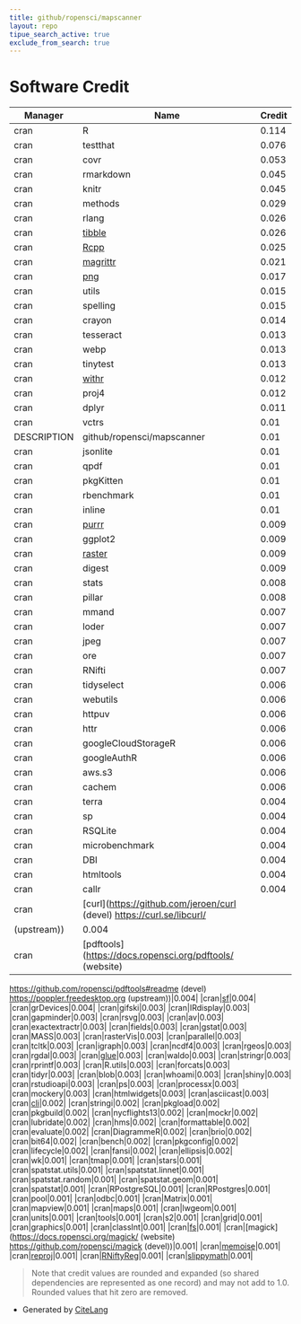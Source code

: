 ```yaml
---
title: github/ropensci/mapscanner
layout: repo
tipue_search_active: true
exclude_from_search: true
---
```

# Software Credit

|Manager|Name|Credit|
|-------|----|------|
|cran|R|0.114|
|cran|testthat|0.076|
|cran|covr|0.053|
|cran|rmarkdown|0.045|
|cran|knitr|0.045|
|cran|methods|0.029|
|cran|rlang|0.026|
|cran|[tibble](https://tibble.tidyverse.org/)|0.026|
|cran|[Rcpp](http://www.rcpp.org)|0.025|
|cran|[magrittr](https://magrittr.tidyverse.org)|0.021|
|cran|[png](http://www.rforge.net/png/)|0.017|
|cran|utils|0.015|
|cran|spelling|0.015|
|cran|crayon|0.014|
|cran|tesseract|0.013|
|cran|webp|0.013|
|cran|tinytest|0.013|
|cran|[withr](https://withr.r-lib.org)|0.012|
|cran|proj4|0.012|
|cran|dplyr|0.011|
|cran|vctrs|0.01|
|DESCRIPTION|github/ropensci/mapscanner|0.01|
|cran|jsonlite|0.01|
|cran|qpdf|0.01|
|cran|pkgKitten|0.01|
|cran|rbenchmark|0.01|
|cran|inline|0.01|
|cran|[purrr](http://purrr.tidyverse.org)|0.009|
|cran|ggplot2|0.009|
|cran|[raster](https://rspatial.org/raster)|0.009|
|cran|digest|0.009|
|cran|stats|0.008|
|cran|pillar|0.008|
|cran|mmand|0.007|
|cran|loder|0.007|
|cran|jpeg|0.007|
|cran|ore|0.007|
|cran|RNifti|0.007|
|cran|tidyselect|0.006|
|cran|webutils|0.006|
|cran|httpuv|0.006|
|cran|httr|0.006|
|cran|googleCloudStorageR|0.006|
|cran|googleAuthR|0.006|
|cran|aws.s3|0.006|
|cran|cachem|0.006|
|cran|terra|0.004|
|cran|sp|0.004|
|cran|RSQLite|0.004|
|cran|microbenchmark|0.004|
|cran|DBI|0.004|
|cran|htmltools|0.004|
|cran|callr|0.004|
|cran|[curl](https://github.com/jeroen/curl (devel) https://curl.se/libcurl/
(upstream))|0.004|
|cran|[pdftools](https://docs.ropensci.org/pdftools/ (website)
https://github.com/ropensci/pdftools#readme (devel)
https://poppler.freedesktop.org (upstream))|0.004|
|cran|[sf](https://r-spatial.github.io/sf/)|0.004|
|cran|grDevices|0.004|
|cran|gifski|0.003|
|cran|IRdisplay|0.003|
|cran|gapminder|0.003|
|cran|rsvg|0.003|
|cran|av|0.003|
|cran|exactextractr|0.003|
|cran|fields|0.003|
|cran|gstat|0.003|
|cran|MASS|0.003|
|cran|rasterVis|0.003|
|cran|parallel|0.003|
|cran|tcltk|0.003|
|cran|igraph|0.003|
|cran|ncdf4|0.003|
|cran|rgeos|0.003|
|cran|rgdal|0.003|
|cran|[glue](https://github.com/tidyverse/glue)|0.003|
|cran|waldo|0.003|
|cran|stringr|0.003|
|cran|rprintf|0.003|
|cran|R.utils|0.003|
|cran|forcats|0.003|
|cran|tidyr|0.003|
|cran|blob|0.003|
|cran|whoami|0.003|
|cran|shiny|0.003|
|cran|rstudioapi|0.003|
|cran|ps|0.003|
|cran|processx|0.003|
|cran|mockery|0.003|
|cran|htmlwidgets|0.003|
|cran|asciicast|0.003|
|cran|[cli](https://cli.r-lib.org)|0.002|
|cran|stringi|0.002|
|cran|pkgload|0.002|
|cran|pkgbuild|0.002|
|cran|nycflights13|0.002|
|cran|mockr|0.002|
|cran|lubridate|0.002|
|cran|hms|0.002|
|cran|formattable|0.002|
|cran|evaluate|0.002|
|cran|DiagrammeR|0.002|
|cran|brio|0.002|
|cran|bit64|0.002|
|cran|bench|0.002|
|cran|pkgconfig|0.002|
|cran|lifecycle|0.002|
|cran|fansi|0.002|
|cran|ellipsis|0.002|
|cran|wk|0.001|
|cran|tmap|0.001|
|cran|stars|0.001|
|cran|spatstat.utils|0.001|
|cran|spatstat.linnet|0.001|
|cran|spatstat.random|0.001|
|cran|spatstat.geom|0.001|
|cran|spatstat|0.001|
|cran|RPostgreSQL|0.001|
|cran|RPostgres|0.001|
|cran|pool|0.001|
|cran|odbc|0.001|
|cran|Matrix|0.001|
|cran|mapview|0.001|
|cran|maps|0.001|
|cran|lwgeom|0.001|
|cran|units|0.001|
|cran|tools|0.001|
|cran|s2|0.001|
|cran|grid|0.001|
|cran|graphics|0.001|
|cran|classInt|0.001|
|cran|[fs](https://fs.r-lib.org)|0.001|
|cran|[magick](https://docs.ropensci.org/magick/ (website)
https://github.com/ropensci/magick (devel))|0.001|
|cran|[memoise](https://github.com/r-lib/memoise)|0.001|
|cran|[reproj](https://github.com/hypertidy/reproj/)|0.001|
|cran|[RNiftyReg](https://github.com/jonclayden/RNiftyReg)|0.001|
|cran|[slippymath](https://www.github.com/milesmcbain/slippymath)|0.001|


> Note that credit values are rounded and expanded (so shared dependencies are represented as one record) and may not add to 1.0. Rounded values that hit zero are removed.


- Generated by [CiteLang](https://github.com/vsoch/citelang)
